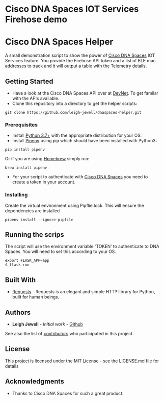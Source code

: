# Cisco DNA Spaces IOT Services Firehose demo

# Cisco DNA Spaces Helper

A small demonstration script to show the power of [Cisco DNA Spaces](https://dnaspaces.io) IOT Services feature. You
provide the Firehose API token and a list of BLE mac addresses to track and it will output a table with the 
Telemetry details.

## Getting Started
* Have a look at the Cisco DNA Spaces API over at [DevNet](https://developer.cisco.com/docs/dna-spaces/#!dna-spaces-location-cloud-api).
To get familar with the APIs available.
* Clone this repository into a directory to get the helper scripts:
```
git clone https://github.com/leigh-jewell/dnaspaces-helper.git
```
### Prerequisites

* Install [Python 3.7+](https://www.python.org/downloads/) with the appropriate distribution for your OS.
* Install [Pipenv](https://pipenv-fork.readthedocs.io/en/latest/) using pip which should have been installed with Python3:
```
pip install pipenv
```
Or if you are using [Homebrew](https://brew.sh/) simply run:
```
brew install pipenv
```

* For your script to authenticate with [Cisco DNA Spaces](https://dnaspaces.io) you need to create a token in your account.

### Installing

Create the virtual environment using Pipflie.lock. This will ensure the dependencies are installed

```
pipenv install --ignore-pipfile
```

## Running the scrips

The script will use the environment variable 'TOKEN' to authenticate to DNA Spaces. You will need to set this according
to your OS.

```
export FLASK_APP=app
$ flask run

```

## Built With

* [Requests](https://requests.readthedocs.io/en/master/) - Requests is an elegant and simple HTTP library for Python, built for human beings.

## Authors

* **Leigh Jewell** - *Initial work* - [Github](https://github.com/leigh-jewell)

See also the list of [contributors](https://github.com/your/project/contributors) who participated in this project.

## License

This project is licensed under the MIT License - see the [LICENSE.md](LICENSE.md) file for details

## Acknowledgments

* Thanks to Cisco DNA Spaces for such a great product.
